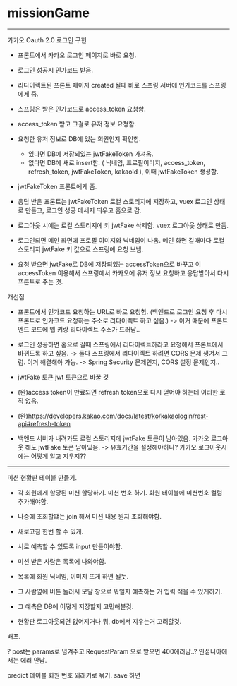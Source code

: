 # missionGame


------------------------------
카카오 Oauth 2.0 로그인 구현
 - 프론트에서 카카오 로그인 페이지로 바로 요청.
 - 로그인 성공시 인가코드 받음. 
 - 리다이렉트된 프론트 페이지 created 될때 바로 스프링 서버에 인가코드를 스프링에게 줌.
 - 스프링은 받은 인가코드로 access_token 요청함.
 - access_token 받고 그걸로 유저 정보 요청함.
 - 요청한 유저 정보로 DB에 있는 회원인지 확인함.
    - 있다면 DB에 저장되있는 jwtFakeToken 가져옴.
    - 없다면 DB에 새로 insert함. ( 닉네임, 프로필이미지, access_token, refresh_token, jwtFakeToken, kakaoId ), 이때 jwtFakeToken 생성함.
 - jwtFakeToken 프론트에게 줌.
 - 응답 받은 프론트는 jwtFakeToken 로컬 스토리지에 저장하고, vuex 로그인 상태로 만들고, 로그인 성공 메세지 띄우고 홈으로 감.

 - 로그아웃 시에는 로컬 스토리지에 키 jwtFake 삭제함. vuex 로그아웃 상태로 만듬. 
 
 - 로그인되면 메인 화면에 프로필 이미지와 닉네임이 나옴. 메인 화면 갈때마다 로컬 스토리지 jwtFake 키 값으로 스프링에 요청 보냄.
 - 요청 받으면 jwtFake로 DB에 저장되있는 accessToken으로 바꾸고 이 accessToken 이용해서 스프링에서 카카오에 유저 정보 요청하고 응답받아서 다시 프론트로 주는 것. 
 
 개선점
   - 프론트에서 인가코드 요청하는 URL로 바로 요청함. (백엔드로 로그인 요청 후 다시 프론트로 인가코드 요청하는 주소로 리다이렉트 하고 싶음.)
     -> 이거 때문에 프론트엔드 코드에 앱 키랑 리다이렉트 주소가 드러남..
   - 로그인 성공하면 홈으로 갈때 스프링에서 리다이렉트하라고 요청해서 프론트에서 바뀌도록 하고 싶음.
      -> 둘다 스프링에서 리다이렉트 하려면 CORS 문제 생겨서 그럼. 이거 해결해야 가능.
      -> Spring Security 문제인지, CORS 설정 문제인지..
      
   - jwtFake 토큰 jwt 토큰으로 바꿀 것

   - (완)access token이 만료되면 refresh token으로 다시 얻어야 하는데 이러한 로직 없음.
   - (완)https://developers.kakao.com/docs/latest/ko/kakaologin/rest-api#refresh-token 

   - 백엔드 서버가 내려가도 로컬 스토리지에 jwtFake 토큰이 남아있음. 카카오 로그아웃 해도 jwtFake 토큰 남아있음.
       -> 유효기간을 설정해야하나? 카카오 로그아웃시에는 어떻게 알고 지우지??
--------------------------------

미션 현황판 테이블 만들기.

  - 각 회원에게 할당된 미션 할당하기. 미션 번호 하기. 회원 테이블에 미션번호 컬럼 추가해야함.
  - 나중에 조회할떄는 join 해서 미션 내용 뭔지 조회해야함.
  - 새로고침 한번 할 수 있게.
  
  - 서로 예측할 수 있도록 input 만들어야함.
  - 미션 받은 사람은 목록에 나와야함.
  - 목록에 회원 닉네임, 이미지 뜨게 하면 될듯.
  - 그 사람옆에 버튼 눌러서 모달 창으로 뭐일지 예측하는 거 입력 적을 수 있게하기.
  - 그 예측은 DB에 어떻게 저장할지 고민해볼것.
  - 현황판 로그아웃되면 없어지거나 뭐, db에서 지우는거 고려할것.
  
배포.




? post는 params로 넘겨주고 RequestParam 으로 받으면 400에러남..? 인섬니아에서는 에러 안남.

predict 테이블 회원 번호 외래키로 묶기. save 하면 


